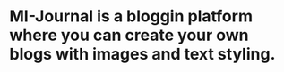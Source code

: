 # MI-Journal is a bloggin platform where you can create your own blogs with images and text styling.

